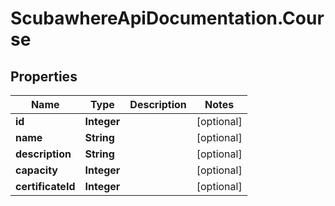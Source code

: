 # ScubawhereApiDocumentation.Course

## Properties
Name | Type | Description | Notes
------------ | ------------- | ------------- | -------------
**id** | **Integer** |  | [optional] 
**name** | **String** |  | [optional] 
**description** | **String** |  | [optional] 
**capacity** | **Integer** |  | [optional] 
**certificateId** | **Integer** |  | [optional] 


